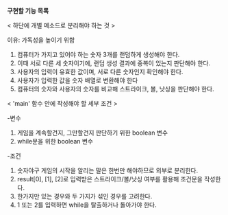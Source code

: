 **구현할 기능 목록**

< 하단에 개별 메소드로 분리해야 하는 것 >

이유: 가독성을 높이기 위함
1. 컴퓨터가 가지고 있어야 하는 숫자 3개를 랜덤하게 생성해야 한다.
2. 이때 서로 다른 세 숫자이기에, 랜덤 생성 결과에 중복이 있는지 판단해야 한다.
3. 사용자의 입력이 유효한 값이며, 서로 다른 숫자인지 확인해야 한다.
4. 사용자가 입력한 값을 숫자 배열로 변환해야 한다
5. 컴퓨터의 숫자와 사용자의 숫자를 비교해 스트라이크, 볼, 낫싱을 판단해야 한다.

< 'main' 함수 안에 작성해야 할 세부 조건 >

-변수
1. 게임을 계속할건지, 그만할건지 판단하기 위한 boolean 변수
2. while문을 위한 boolean 변수

-조건
1. 숫자야구 게임의 시작을 알리는 말은 한번만 해야하므로 외부로 분리한다.
2. result[0], [1], [2]로 입력받은 스트라이크/볼/낫싱 여부를 활용해 조건문을 작성한다.
3. 한가지만 있는 경우와 두 가지가 섞인 경우를 고려한다.
4. 1 또는 2를 입력하면 while을 탈출하거나 돌아가야 한다.
